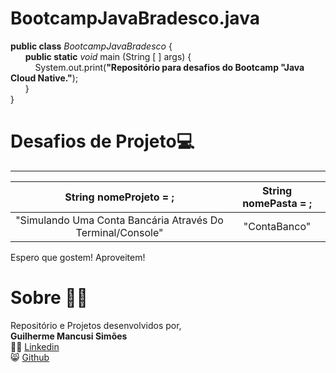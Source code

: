 # BootcampJavaBradesco.java
**public class** _BootcampJavaBradesco_ {                                                           
  &nbsp;&nbsp;&nbsp;&nbsp;&nbsp;&nbsp;**public static** *void* main (String [ ] args) {<br>
  &nbsp;&nbsp;&nbsp;&nbsp;&nbsp;&nbsp;&nbsp;&nbsp;&nbsp;&nbsp;System.out.print(**"Repositório para desafios do Bootcamp "Java Cloud Native."**);<br>
  &nbsp;&nbsp;&nbsp;&nbsp;&nbsp;&nbsp;}<br>
}

# Desafios de Projeto💻
***********************************************************
| **String** nomeProjeto = ; | **String** nomePasta = ; | 
| :----------------------------------:|:---------------------:|
| "Simulando Uma Conta Bancária Através Do Terminal/Console" | "ContaBanco" |


Espero que gostem! Aproveitem!

# Sobre 👨‍💻
Repositório e Projetos desenvolvidos por,  
**Guilherme Mancusi Simões**  
👨‍💻 [Linkedin](https://www.linkedin.com/in/guilherme-mancusi-sim%C3%B5es-882873215/)  
😸 [Github](https://github.com/GuiCrownguard)
